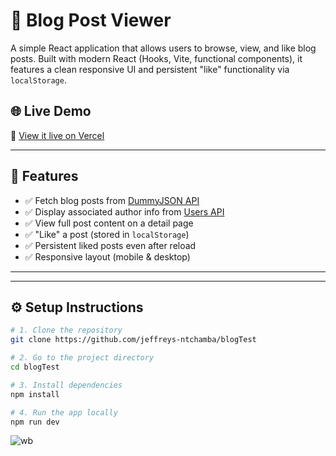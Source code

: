 # 📝 Blog Post Viewer

A simple React application that allows users to browse, view, and like blog posts. Built with modern React (Hooks, Vite, functional components), it features a clean responsive UI and persistent "like" functionality via `localStorage`.

## 🌐 Live Demo

🔗 [View it live on Vercel](https://votre-lien-vercel.vercel.app)

---

## 🚀 Features

- ✅ Fetch blog posts from [DummyJSON API](https://dummyjson.com/docs/posts)
- ✅ Display associated author info from [Users API](https://dummyjson.com/docs/users)
- ✅ View full post content on a detail page
- ✅ "Like" a post (stored in `localStorage`)
- ✅ Persistent liked posts even after reload
- ✅ Responsive layout (mobile & desktop)

---


---

## ⚙️ Setup Instructions

```bash
# 1. Clone the repository
git clone https://github.com/jeffreys-ntchamba/blogTest

# 2. Go to the project directory
cd blogTest

# 3. Install dependencies
npm install

# 4. Run the app locally
npm run dev
```

![wb](https://github.com/user-attachments/assets/4b607da6-dc01-4a89-9912-e1049351dcd8)


